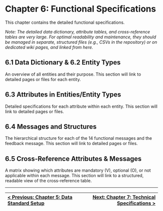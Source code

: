 # Chapter 6: Functional Specifications
This chapter contains the detailed functional specifications.

_Note: The detailed data dictionary, attribute tables, and cross-reference tables are very large. For optimal readability and maintenance, they should be managed in separate, structured files (e.g., CSVs in the repository) or on dedicated wiki pages, and linked from here._

## 6.1 Data Dictionary & 6.2 Entity Types
An overview of all entities and their purpose. This section will link to detailed pages or files for each entity.

## 6.3 Attributes in Entities/Entity Types
Detailed specifications for each attribute within each entity. This section will link to detailed pages or files.

## 6.4 Messages and Structures
The hierarchical structure for each of the 14 functional messages and the feedback message. This section will link to detailed pages or files.

## 6.5 Cross-Reference Attributes & Messages
A matrix showing which attributes are mandatory (V), optional (O), or not applicable within each message. This section will link to a structured, readable view of the cross-reference table.

---
| <div align="left">[< Previous: Chapter 5: Data Standard Setup](chapter-5-data-standard-setup.md)</div> | <div align="right">[Next: Chapter 7: Technical Specifications >](chapter-7-tech-specs.md)</div> |
|:---|---:|